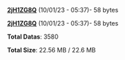 [**2jH1ZG8Q**](/data/2jH1ZG8Q.txt) (10/01/23 - 05:37)- 58 bytes

[**2jH1ZG8Q**](/data/2jH1ZG8Q.txt) (10/01/23 - 05:37)- 58 bytes

**Total Datas**: 3580

**Total Size**: 22.56 MB / 22.6 MB